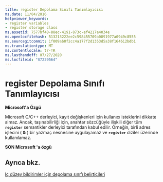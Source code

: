 ```yaml
---
title: register Depolama Sınıfı Tanımlayıcısı
ms.date: 11/04/2016
helpviewer_keywords:
- register variables
- register storage class
ms.assetid: 7577bf48-88ec-4191-873c-ef4217a4034e
ms.openlocfilehash: 513213222ee2c598455709a0891977a0949c8555
ms.sourcegitcommit: 1f009ab0f2cc4a177f2d1353d5a38f164612bdb1
ms.translationtype: MT
ms.contentlocale: tr-TR
ms.lasthandoff: 07/27/2020
ms.locfileid: "87229564"
---
```

# <a name="register-storage-class-specifier"></a>register Depolama Sınıfı Tanımlayıcısı

**Microsoft'a Özgü**

Microsoft C/C++ derleyici, kayıt değişkenleri için kullanıcı isteklerini dikkate almaz. Ancak, taşınabilirliği için, anahtar sözcüğüyle ilişkili diğer tüm **`register`** semantikler derleyici tarafından kabul edilir. Örneğin, birli adres işlecini ( **&** ) bir yazmaç nesnesine uygulayamaz ve **`register`** diziler üzerinde kullanılamaz.

**SON Microsoft 'a özgü**

## <a name="see-also"></a>Ayrıca bkz.

[Iç düzey bildirimler için depolama sınıfı belirticileri](../c-language/storage-class-specifiers-for-internal-level-declarations.md)
